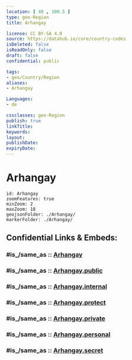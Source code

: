 ```yaml
---
location: [ 48 , 100.5 ] 
type: geo-Region
title: Arhangay

license: CC BY-SA 4.0
source: https://datahub.io/core/country-codes
isDeleted: false
isReadOnly: false
draft: false
confidential: public

tags:
- geo/Country/Region
aliases:
- Arhangay

Languages:
- de

cssclasses: geo-Region
publish: true
linkTitle: 
keywords: 
layout: 
publishDate: 
expiryDate: 
---
```


# Arhangay

```leaflet
id: Arhangay
zoomFeatures: true 
minZoom: 2 
maxZoom: 18
geojsonFolder: ./Arhangay/
markerFolder: ./Arhangay/
```


## Confidential Links & Embeds: 

### #is_/same_as :: [Arhangay](/_Standards/Earth/Continent/Asia/Asia~East/Mongolia/Provinces~Mongolia/Arhangay.md) 

### #is_/same_as :: [Arhangay.public](/_public/Earth/Continent/Asia/Asia~East/Mongolia/Provinces~Mongolia/Arhangay.public.md) 

### #is_/same_as :: [Arhangay.internal](/_internal/Earth/Continent/Asia/Asia~East/Mongolia/Provinces~Mongolia/Arhangay.internal.md) 

### #is_/same_as :: [Arhangay.protect](/_protect/Earth/Continent/Asia/Asia~East/Mongolia/Provinces~Mongolia/Arhangay.protect.md) 

### #is_/same_as :: [Arhangay.private](/_private/Earth/Continent/Asia/Asia~East/Mongolia/Provinces~Mongolia/Arhangay.private.md) 

### #is_/same_as :: [Arhangay.personal](/_personal/Earth/Continent/Asia/Asia~East/Mongolia/Provinces~Mongolia/Arhangay.personal.md) 

### #is_/same_as :: [Arhangay.secret](/_secret/Earth/Continent/Asia/Asia~East/Mongolia/Provinces~Mongolia/Arhangay.secret.md)

